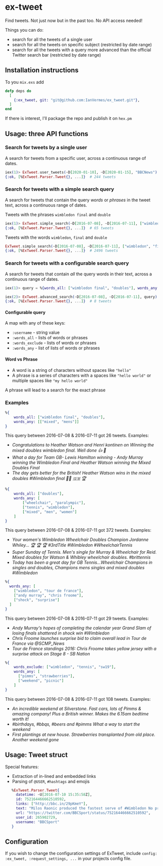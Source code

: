 # ex-tweet
Find tweets. Not just now but in the past too. No API access needed!

Things you can do:
* search for all the tweets of a single user
* search for all the tweets on specific subject (restricted by date range)
* search for all the tweets with a query more advanced than the official Twitter
  search bar (restricted by date range)

## Installation instructions
To you `mix.exs` add

```elixir
defp deps do
  [
    {:ex_tweet, git: "git@github.com:IanVermes/ex_tweet.git"},
  ]
end
```

If there is interest, I'll package the repo and publish it on `hex.pm`

## Usage: three API functions

### Search for tweets by a single user

A search for tweets from a specific user, across a continuous range of dates.

```elixir
iex(1)> ExTweet.user_tweets(~D[2020-01-10], ~D[2020-01-15], "BBCNews")
{:ok, [%ExTweet.Parser.Tweet{}, ...]}  # 244 tweets
```

### Search for tweets with a simple search query

A search for tweets that contain the query _words_ or _phrases_ in the tweet
text, across a continuous range of dates.

Tweets with the phrases `wimbledon final` and `double`
```elixir
iex(1)> ExTweet.simple_search(~D[2016-07-08], ~D[2016-07-11], ["wimbledon final", "doubles"])
{:ok, [%ExTweet.Parser.Tweet{}, ...]}  # 65 tweets
```

Tweets with the words `wimbledon`, `final` and `double`
```elixir
ExTweet.simple_search(~D[2016-07-08], ~D[2016-07-11], ["wimbledon", "final", "doubles"])
{:ok, [%ExTweet.Parser.Tweet{}, ...]}  # 2496 tweets
```

### Search for tweets with a configurable search query

A search for tweets that contain *all* the query words in their text, across a
continuous range of dates.

```elixir
iex(1)> query = %{words_all: ["wimbledon final", "doubles"], words_any: [["mens", "gentlemen"]]}

iex(2)> ExTweet.advanced_search(~D[2016-07-08], ~D[2016-07-11], query)
{:ok, [%ExTweet.Parser.Tweet{}, ...]}  # 8 tweets
```

#### Configurable query

A map with any of these keys:
* `:username` - string value
* `:words_all` - lists of words or phrases
* `:words_exclude` - lists of words or phrases
* `:words_any` - list of lists of words or phrases

#### Word vs Phrase

* A word is a string of characters without spaces like `"hello"`
* A phrase is a series of characters with a spaces like `"hello world"`
  or multiple spaces like `"my hello world"`

A phrase will lead to a search for the exact phrase

### Examples

```elixir
%{
    words_all: ["wimbledon final", "doubles"],
    words_any: [["mixed", "mens"]]
}
```

This query between 2016-07-08 & 2016-07-11 got 26 tweets. Examples:
* *Congratulations to Heather Watson and Henri kontinen on Winning the mixed
  doubles wimbledon final. Well done 👍 🎾*
* *What a day for Team GB- Lewis Hamilton winning - Andy Murray winning the
  Wimbledon Final and Heather Watson winning the Mixed Doubles Final*
* *The day gets better for the British! Heather Watson wins in the mixed doubles
  #Wimbledon final 👏🏼 🇬🇧 🏆*

```elixir
%{
    words_all: ["doubles"],
    words_any: [
        ["wheelchair", "paralympic"],
        ["tennis", "wimbledon"],
        ["mixed", "men", "women"]
    ]
}
```

This query between 2016-07-08 & 2016-07-11 got 372 tweets. Examples:
* *Your women's Wimbledon Wheelchair Doubles Champion Jordanne Whiley... 🏆 🏆
  🏆 #3rdTitle #Wimbledon #WheelchairTennis*
* *Super Sunday of Tennis. Men's single for Murray & Wheelchair for Reid. Mixed
  doubles for Watson & Whibley wheelchair doubles. #brittennis*
* *Today has been a great day for GB Tennis...Wheelchair Champions in singles
  and doubles, Champions mens singles and mixed doubles #Wimbledon*

```elixir
%{
  words_any: [
    ["wimbledon", "tour de france"],
    ["andy murray", "chris froome"],
    ["shock", "surprise"]
  ]
}
```

This query between 2016-07-08 & 2016-07-11 got 29 tweets. Examples:
* *Andy Murray's hopes of completing the calendar year Grand Slam of losing
  finals shattered in shock win #Wimbledon*
* *Chris Froome launches surprise bid to claim overall lead in Tour de France
  via @SCMP_News*
* *Tour de France standings 2016: Chris Froome takes yellow jersey with a
  surprise attack on Stage 8 - SB Nation*

```elixir
%{
    words_exclude: ["wimbledon", "tennis", "sw19"],
    words_any: [
      ["pimms", "strawberries"],
      ["weekend", "picnic"]
    ]
}
```

This query between 2016-07-08 & 2016-07-11 got 108 tweets. Examples:
* *An incredible weekend at Silverstone. Fast cars, lots of Pimms & amazing
  company! Plus a British winner. Makes the 6.15am bedtime worth it!*
* *#birthdays, #bbqs, #beers and #pimms What a way to start the weekend*
* *First plantings at new house. Strawberries transplanted from old place.
  Another weekend gone*

## Usage: Tweet struct

Special features:
* Extraction of in-lined and embedded links
* Parsing of `@USER`, `#hashtags` and emojis

```elixir
   %ExTweet.Parser.Tweet{
     datetime: ~U[2016-07-10 15:35:58Z],
     id: 752164466662510592,
     links: ["http://bbc.in/29pKmeY"],
     text: "Milos Raonic produced the fastest serve of #Wimbledon No problem for Murray, though Watch:",
     url: "https://twitter.com/BBCSport/status/752164466662510592",
     user_id: 265902729,
     username: "BBCSport"
   }
```

## Configuration

If you wish to change the configuration settings of ExTweet, include
`config: :ex_tweet, :request_settings, ...` in your projects config file.
